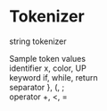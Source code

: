 # Tokenizer

string tokenizer

Sample token values<br>
identifier	          x, color, UP<br>
keyword	               if, while, return<br>
separator	             }, (, ;<br>
operator	            +, <, =<br>
